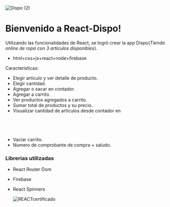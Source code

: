 ![Dispo (2)](https://user-images.githubusercontent.com/82520303/216211376-b9e2d74c-0eb2-420e-947c-9ede63d17aed.jpg)
# **Bienvenido a React-Dispo!**

Utilizando las funcionalidades de React, se logró crear la app Dispo(*Tienda online de ropa con 3 articulos disponibles*).

- html+css+js+react+node+firebase

Caracteristicas:
- Elegir articulo y ver detalle de producto.
- Elegir cantidad.
- Agregar o sacar en contador.
- Agregar a carrito.
- Ver productos agregados a carrito.
- Sumar total de productos y su precio.
- Visualizar cantidad de articulos desde contador en <header>.
- Vaciar carrito.
- Numero de comprobante de compra + saludo.

### Librerias utilizadas

- React Router Dom
- Firebase
- React Spinners
  
  ![REACTcertificado](https://user-images.githubusercontent.com/82520303/216211010-7b753a63-5581-4cda-97a3-751ce1fb0700.jpg)
